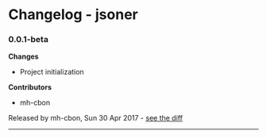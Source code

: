 # Changelog - jsoner

### 0.0.1-beta

__Changes__

- Project initialization

__Contributors__

- mh-cbon

Released by mh-cbon, Sun 30 Apr 2017 -
[see the diff](https://github.com/mh-cbon/jsoner/compare/e2268c2bcd755809e8260a3db50387b3a1b85d34...0.0.1-beta#diff)
______________


